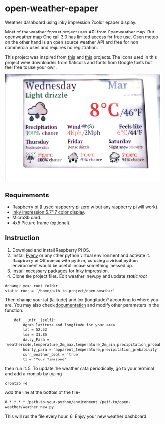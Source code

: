 # open-weather-epaper
Weather dashboard using inky impression 7color epaper display. 


 Most of the weather forcast project uses API from Openweather map. But openweather map One call 3.0 has limited access for free use. Open meteo on the other hand is an open source weather API and free for non commercial uses and requires no registration. 


This project was inspired from [this](https://github.com/kotamorishi/weather-impression) and [this](https://github.com/axwax/Open-Meteo-Inky-Pack) projects.  The icons used in this project were downloaded from flaticons and fonts from Google fonts but feel free to use your own.

![eink weather dashboard](/assets/epaper-inky-weather-dashboard.jpeg)


## Requirements
- Raspberry pi (I used raspberry pi zero w but any raspberry pi will work).
- [Inky impression 5.7" 7 color display](https://shop.pimoroni.com/en-us/products/inky-impression-5-7).
- MicroSD card.
- 4x5 Picture frame (optional).

## Instruction

1. Download and install Raspberry Pi OS.
2. Install [Pyenv](https://github.com/pyenv/pyenv) or any other python virtual environment and activate it. Raspberry pi OS comes with python, so using a virtual python environment would be useful incase something messed up.
3. Install necessary [packages](https://github.com/pimoroni/inky) for Inky impression.
4. Clone the project files. Edit weather_new.py and update *static root*
```
#change your root folder
static_root = '/home/path-to-project/open-weather'
```
Then change your lat (latitude) and lon (longitude)* according to where you are. You may also check [documentation](https://open-meteo.com/en/docs) and modify other parameters in the function.

```
    def __init__(self):
        #grab latitute and longitude for your area
        lat = 52.52
        lon = 31.85
        daily_Para = 'weathercode,temperature_2m_max,temperature_2m_min,precipitation_probability_max'
        hourly_para = 'apparent_temperature,precipitation_probability'
        curr_weather_bool = 'true'
        tz = 'Your Timezone'
```

then run it.
5. To update the weather data periodically, go to your terminal and add a cronjob by typing
```
crontab -e
```
Add the line at the bottom of the file- 
```
0 * * * * /path-to-your-python/environment /path-to/open-weather/weather_new.py
```
This will run the file every hour.
6. Enjoy your new weather dashboard.


